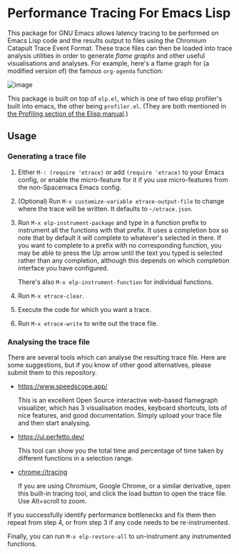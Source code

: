 # Performance Tracing For Emacs Lisp

This package for GNU Emacs allows latency tracing to be performed on
Emacs Lisp code and the results output to files using the Chromium
Catapult Trace Event Format.  These trace files can then be loaded
into trace analysis utilities in order to generate *flame graphs* and
other useful visualisations and analyses.  For example, here's a flame
graph for (a modified version of) the famous `org-agenda` function:

![image](https://user-images.githubusercontent.com/100738/96385726-9e5eb580-118d-11eb-8ded-569cf8faf9b4.png)

This package is built on top of `elp.el`, which is one of two elisp
profiler's built into emacs, the other being `profiler.el`.  (They are
both mentioned in [the Profiling section of the Elisp
manual](https://www.gnu.org/software/emacs/manual/html_node/elisp/Profiling.html).)

## Usage

### Generating a trace file

1.  Either `M-: (require 'etrace)` or add `(require 'etrace)` to your
    Emacs config, or enable the micro-feature for it if you use
    micro-features from the non-Spacemacs Emacs config.

2.  (Optional) Run `M-x customize-variable etrace-output-file` to
    change where the trace will be written.  It defaults to `~/etrace.json`.

3.  Run `M-x elp-instrument-package` and type in a function prefix to
    instrument all the functions with that prefix.  It uses a
    completion box so note that by default it will complete to
    whatever's selected in there.  If you want to complete to a prefix
    with no corresponding function, you may be able to press the Up
    arrow until the text you typed is selected rather than any
    completion, although this depends on which completion interface
    you have configured.

    There's also `M-x elp-instrument-function` for individual
    functions.

4.  Run `M-x etrace-clear`.

5.  Execute the code for which you want a trace.

6.  Run `M-x etrace-write` to write out the trace file.

### Analysing the trace file

There are several tools which can analyse the resulting trace file.
Here are some suggestions, but if you know of other good alternatives,
please submit them to this repository.

*   https://www.speedscope.app/

    This is an excellent Open Source interactive web-based flamegraph
    visualizer, which has 3 visualisation modes, keyboard shortcuts,
    lots of nice features, and good documentation.  Simply upload your
    trace file and then start analysing.

*   https://ui.perfetto.dev/

    This tool can show you the total time and percentage of time taken
    by different functions in a selection range.

*  [chrome://tracing](chrome://tracing)

    If you are using Chromium, Google Chrome, or a similar derivative,
    open this built-in tracing tool, and click the load button to open
    the trace file.  Use Alt+scroll to zoom.

If you successfully identify performance bottlenecks and fix them then
repeat from step 4, or from step 3 if any code needs to be
re-instrumented.

Finally, you can run `M-x elp-restore-all` to un-instrument any
instrumented functions.
